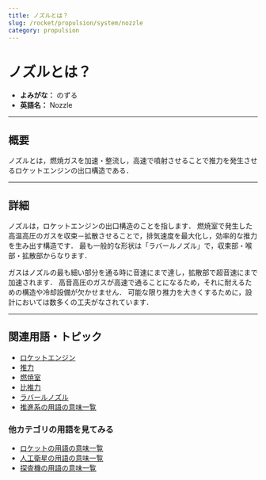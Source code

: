```yaml
---
title: ノズルとは？
slug: /rocket/propulsion/system/nozzle
category: propulsion
---
```


# ノズルとは？

- **よみがな：** のずる  
- **英語名：** Nozzle  

---

## 概要

ノズルとは，燃焼ガスを加速・整流し，高速で噴射させることで推力を発生させるロケットエンジンの出口構造である．

---

## 詳細

ノズルは，ロケットエンジンの出口構造のことを指します．
燃焼室で発生した高温高圧のガスを収束－拡散させることで，排気速度を最大化し，効率的な推力を生み出す構造です．
最も一般的な形状は「ラバールノズル」で，収束部・喉部・拡散部からなります．

ガスはノズルの最も細い部分を通る時に音速にまで達し，拡散部で超音速にまで加速されます．
高音高圧のガスが高速で通ることになるため，それに耐えるための構造や冷却設備が欠かせません．
可能な限り推力を大きくするために，設計においては数多くの工夫がなされています．

---

## 関連用語・トピック

- [ロケットエンジン](/docs/rocket/propulsion/rocket-engine)
- [推力](/docs/rocket/propulsion/system/thrust)
- [燃焼室](/docs/rocket/propulsion/system/combustion-chamber)
- [比推力](/docs/rocket/propulsion/system/isp)
- [ラバールノズル](/docs/rocket/propulsion/system/laval-nozzle)
- [推進系の用語の意味一覧](/docs/category/propulsion)

### 他カテゴリの用語を見てみる
- [ロケットの用語の意味一覧](/docs/category/rocket)
- [人工衛星の用語の意味一覧](/docs/category/satellite)
- [探査機の用語の意味一覧](/docs/category/explorer)